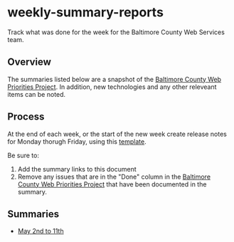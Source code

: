 # weekly-summary-reports
Track what was done for the week for the Baltimore County Web Services team.

## Overview
The summaries listed below are a snapshot of the [Baltimore County Web Priorities Project](https://github.com/orgs/baltimorecounty/projects/1). In addition, new technologies and any other releveant items can be noted.

## Process
At the end of each week, or the start of the new week create release notes for Monday thorugh Friday, using this [template](template.md). 

Be sure to:
1. Add the summary links to this document
1. Remove any issues that are in the "Done" column in the [Baltimore County Web Priorities Project](https://github.com/orgs/baltimorecounty/projects/1) that have been documented in the summary.

## Summaries
- [May 2nd to 11th](may-2-11.md)
